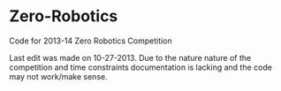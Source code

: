Zero-Robotics
=============

Code for 2013-14 Zero Robotics Competition

Last edit was made on 10-27-2013. Due to the nature nature of the competition and time constraints documentation is lacking and the code may not work/make sense.
